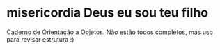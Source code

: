 # misericordia Deus eu sou teu filho
Caderno de Orientação a Objetos. Não estão todos completos, mas uso para revisar estrutura :) 